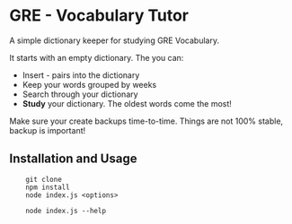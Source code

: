 # GRE - Vocabulary Tutor

A simple dictionary keeper for studying GRE Vocabulary.

It starts with an empty dictionary. The you can:

- Insert <word>-<meaning> pairs into the dictionary
- Keep your words grouped by weeks
- Search through your dictionary
- **Study** your dictionary. The oldest words come the most!

Make sure your create backups time-to-time. Things are not 100% stable, backup is important!


## Installation and Usage

```
    git clone
    npm install
    node index.js <options>
```

```
    node index.js --help
```
